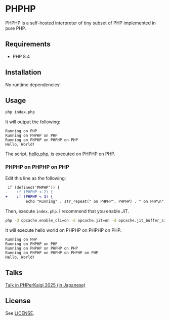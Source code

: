 # PHPHP

PHPHP is a self-hosted interpreter of tiny subset of PHP implemented in pure PHP.

## Requirements

- PHP 8.4

## Installation

No runtime dependencies!

## Usage

```bash
php index.php
```

It will output the following:

```
Running on PHP
Running on PHPHP on PHP
Running on PHPHP on PHPHP on PHP
Hello, World!
```

The script, [hello.php](./hello.php), is executed on PHPHP on PHP.

### PHPHP on PHPHP on PHP

Edit this line as the following:

```diff
 if (defined('PHPHP')) {
-    if (PHPHP < 2) {
+    if (PHPHP < 3) {
         echo "Running" . str_repeat(" on PHPHP", PHPHP) . " on PHP\n";
```

Then, execute `index.php`. I recommend that you enable JIT.

```bash
php -d opcache.enable_cli=on -d opcache.jit=on -d opcache.jit_buffer_size=1G index.php
```

It will execute hello world on PHPHP on PHPHP on PHP.

```
Running on PHP
Running on PHPHP on PHP
Running on PHPHP on PHPHP on PHP
Running on PHPHP on PHPHP on PHPHP on PHP
Hello, World!
```

## Talks

[Talk in PHPerKaigi 2025 (in Japanese)](https://fortee.jp/phperkaigi-2025/proposal/ef8480fc-1403-4020-9f24-aca9361f51e4)

## License

See [LICENSE](./LICENSE).
